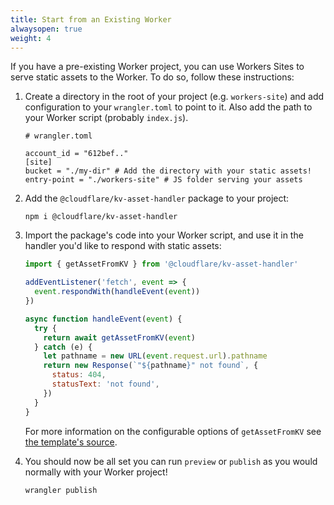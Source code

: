 ```yaml
---
title: Start from an Existing Worker
alwaysopen: true
weight: 4
---
```


If you have a pre-existing Worker project, you can use Workers Sites to serve static assets to the Worker. To do so, follow these instructions:

1. Create a directory in the root of your project (e.g. `workers-site`) and add configuration to your `wrangler.toml` to point to it. Also add the path to your Worker script (probably `index.js`).

    ```
    # wrangler.toml
    
    account_id = "612bef.."
    [site]
    bucket = "./my-dir" # Add the directory with your static assets!
    entry-point = "./workers-site" # JS folder serving your assets 
    ```
2. Add the `@cloudflare/kv-asset-handler` package to your project:

    ```
    npm i @cloudflare/kv-asset-handler
    ```

3. Import the package's code into your Worker script, and use it in the handler you'd like to respond with static assets:

    ```javascript
    import { getAssetFromKV } from '@cloudflare/kv-asset-handler'

    addEventListener('fetch', event => {
      event.respondWith(handleEvent(event))
    })

    async function handleEvent(event) {
      try {
        return await getAssetFromKV(event)
      } catch (e) {
        let pathname = new URL(event.request.url).pathname
        return new Response(`"${pathname}" not found`, {
          status: 404,
          statusText: 'not found',
        })
      }
    }
    ```
    For more information on the configurable options of `getAssetFromKV` see [the template's source](https://github.com/cloudflare/worker-sites-template/blob/master/workers-site/index.js).

4. You should now be all set you can run `preview` or `publish` as you would normally with your Worker project!

     ```
     wrangler publish
     ```
